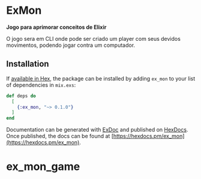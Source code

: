 # ExMon

**Jogo para aprimorar conceitos de Elixir**

O jogo sera em CLI onde pode ser criado um player com seus devidos movimentos, podendo jogar contra um computador.

## Installation

If [available in Hex](https://hex.pm/docs/publish), the package can be installed
by adding `ex_mon` to your list of dependencies in `mix.exs`:

```elixir
def deps do
  [
    {:ex_mon, "~> 0.1.0"}
  ]
end
```

Documentation can be generated with [ExDoc](https://github.com/elixir-lang/ex_doc)
and published on [HexDocs](https://hexdocs.pm). Once published, the docs can
be found at [https://hexdocs.pm/ex_mon](https://hexdocs.pm/ex_mon).
# ex_mon_game

